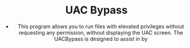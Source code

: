 <div align="center">

# UAC Bypass

- This program allows you to run files with elevated privileges without requesting any permission, without displaying the UAC screen. The UACBypass is designed to assist in by